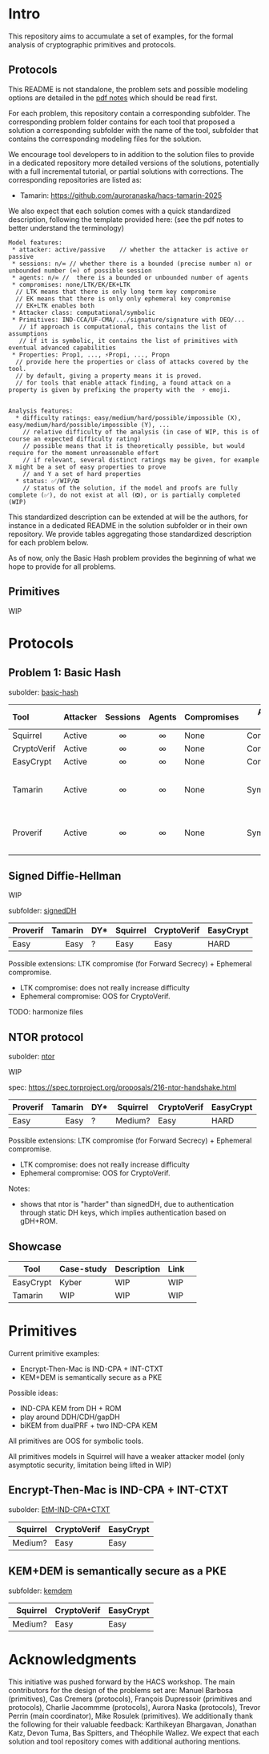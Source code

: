 # Intro

This repository aims to accumulate a set of examples, for the formal analysis of cryptographic primitives and protocols.

## Protocols

This README is not standalone, the problem sets and possible modeling options are detailed in the [pdf notes](https://github.com/charlie-j/fm-crypto-lib/blob/main/Notes/main.pdf) which should be read first.

For each problem, this repository contain a corresponding subfolder. The corresponding problem folder contains for each tool that proposed a solution a corresponding subfolder with the name of the tool, subfolder that contains the corresponding modeling files for the solution. 

We encourage tool developers to in addition to the solution files to provide in a dedicated repository more detailed versions of the solutions, potentially with a full incremental tutorial, or partial solutions with corrections.
The corresponding repositories are listed as:
* Tamarin: https://github.com/auroranaska/hacs-tamarin-2025


We also expect that each solution comes with a quick standardized description, following the template provided here: (see the pdf notes to better understand the terminology)
```
Model features:
 * attacker: active/passive    // whether the attacker is active or passive
 * sessions: n/∞ // whether there is a bounded (precise number n) or unbounded number (∞) of possible session
 * agents: n/∞ //  there is a bounded or unbounded number of agents
 * compromises: none/LTK/EK/EK+LTK
  // LTK means that there is only long term key compromise
  // EK means that there is only only ephemeral key compromise
  // EK+LTK enables both
 * Attacker class: computational/symbolic
 * Primitives: IND-CCA/UF-CMA/.../signature/signature with DEO/...
   // if approach is computational, this contains the list of assumptions
   // if it is symbolic, it contains the list of primitives with eventual advanced capabilities
 * Properties: Prop1, ..., ⚡Propi, ..., Propn
  // provide here the properties or class of attacks covered by the tool.
  // by default, giving a property means it is proved.
  // for tools that enable attack finding, a found attack on a property is given by prefixing the property with the  ⚡ emoji.
  

Analysis features:
  * difficulty ratings:	easy/medium/hard/possible/impossible (X), easy/medium/hard/possible/impossible (Y), ...
    // relative difficulty of the analysis (in case of WIP, this is of course an expected difficulty rating)
	// possible means that it is theoretically possible, but would require for the moment unreasonable effort
	// if relevant, several distinct ratings may be given, for example X might be a set of easy properties to prove
	// and Y a set of hard properties
  * status: ✅/WIP/❎
    // status of the solution, if the model and proofs are fully complete (✅), do not exist at all (❎), or is partially completed (WIP)	
``` 

This standardized description can be extended at will be the authors, for instance in a dedicated README in the solution subfolder or in their own repository. We provide tables aggregating those standardized description for each problem below.

As of now, only the Basic Hash problem provides the beginning of what we hope to provide for all problems.

## Primitives

WIP



# Protocols

## Problem 1: Basic Hash

subolder: [basic-hash](basic-hash/)

| Tool        | Attacker | Sessions | Agents | Compromises | Attacker Class | Primitives | Properties | Difficulty ratings          | Status |
|:----------- | -------- | :--------: | :------: | ----------- | -------------- | ---------- | ---------- | --------------------------- | :------: |
| Squirrel    | Active   | ∞        | ∞      | None        | Computational  | PRF        | Auth, Unli | Easy                        | ✅     |
| CryptoVerif | Active   | ∞        | ∞      | None        | Computational  | PRF        | Auth, Unli | Easy                        | ✅     |
| EasyCrypt   | Active   | ∞        | ∞      | None        | Computational  | PRF        | Auth, Unli | Hard                        | ✅     |
| Tamarin     | Active   | ∞        | ∞      | None        | Symbolic       | Hash       | Auth, ⚡RA | Easy (Auth,RA), Hard (Unli) | WIP    |
| Proverif    | Active   | ∞        | ∞      | None        | Symbolic       | Hash       | Auth, ⚡RA | Easy (Auth,RA), Hard (Unlo) | WIP    |


## Signed Diffie-Hellman

WIP

subfolder: [signedDH](signedDH/)

| Proverif | Tamarin | DY* | Squirrel | CryptoVerif | EasyCrypt |
| -------- | -------:| --- | -------- | ----------- | --------- |
| Easy     |    Easy | ?   | Easy  | Easy        | HARD      |

Possible extensions: LTK compromise (for Forward Secrecy) + Ephemeral compromise.

* LTK compromise: does not really increase difficulty
* Ephemeral compromise: OOS for CryptoVerif.


TODO: harmonize files

## NTOR protocol

subolder: [ntor](ntor/)


WIP 

spec: https://spec.torproject.org/proposals/216-ntor-handshake.html


| Proverif | Tamarin | DY* | Squirrel | CryptoVerif | EasyCrypt |
| -------- | -------:| --- | -------- | ----------- | --------- |
| Easy     |    Easy | ?   | Medium?  | Easy        | HARD      |


Possible extensions: LTK compromise (for Forward Secrecy) + Ephemeral compromise.

* LTK compromise: does not really increase difficulty
* Ephemeral compromise: OOS for CryptoVerif.

Notes:
* shows that ntor is "harder" than signedDH, due to authentication through static DH keys, which implies authentication based on gDH+ROM.


## Showcase

| Tool      | Case-study | Description | Link |     |
| --------- | ---------- | ----------- | ---- | --- |
| EasyCrypt | Kyber      | WIP         | WIP  |     |
| Tamarin   | WIP        | WIP         | WIP  |     | 

# Primitives


Current primitive examples:
* Encrypt-Then-Mac is IND-CPA + INT-CTXT
* KEM+DEM is semantically secure as a PKE

Possible ideas:
* IND-CPA KEM from DH + ROM 
* play around DDH/CDH/gapDH
* biKEM from dualPRF + two IND-CPA KEM

All primitives are OOS for symbolic tools.

All primitives models in Squirrel will have a weaker attacker model (only asymptotic security, limitation being lifted in WIP)

## Encrypt-Then-Mac is IND-CPA + INT-CTXT

subolder: [EtM-IND-CPA+CTXT](EtM-IND-CPA+CTXT/)

| Squirrel | CryptoVerif | EasyCrypt |
| --------:| ----------- |:--------- |
|  Medium? | Easy        | Easy     |

## KEM+DEM is semantically secure as a PKE

subfolder: [kemdem](kemdem/)

| Squirrel | CryptoVerif | EasyCrypt |
| --------:| ----------- |:--------- |
|  Medium? | Easy        | Easy     |

# Acknowledgments

This initiative was pushed forward by the HACS workshop. The main contributors for the design of the problems set are: Manuel Barbosa (primitives), Cas Cremers (protocols), François Dupressoir (primitives and protocols), Charlie Jacommme (protocols), Aurora Naska (protocols), Trevor Perrin (main coordinator), Mike Rosulek (primitives). We additionally thank the following for their valuable feedback: Karthikeyan Bhargavan, Jonathan Katz, Devon Tuma, Bas Spitters, and Théophile Wallez. We expect that each solution and tool repository comes with additional authoring mentions.


